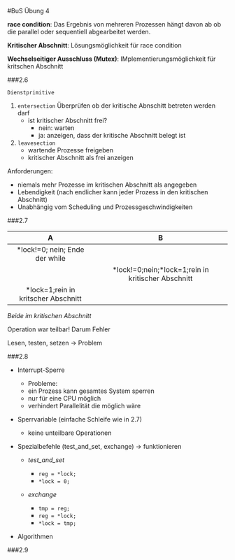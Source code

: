 #BuS Übung 4

__race condition__: Das Ergebnis von mehreren Prozessen hängt davon ab ob die parallel oder sequentiell abgearbeitet werden.

__Kritischer Abschnitt__: Lösungsmöglichkeit für race condition

__Wechselseitiger Ausschluss (Mutex)__: IMplementierungsmöglichkeit für kritschen Abschnitt

###2.6

``Dienstprimitive``
1) `entersection` Überprüfen ob der kritische Abnschitt betreten werden darf
    - ist kritischer Abschnitt frei?
        - nein: warten
        - ja: anzeigen, dass der kritische Abschnitt belegt ist
2) `leavesection`
    - wartende Prozesse freigeben
    - kritischer Abschnitt als frei anzeigen

Anforderungen:
- niemals mehr Prozesse im kritischen Abschnitt als angegeben
- Lebendigkeit (nach endlicher kann jeder Prozess in den kritischen Abschnitt)
- Unabhängig vom Scheduling und Prozessgeschwindigkeiten

###2.7

| A | B     |
| :-: | :-: |
| *lock!=0; nein; Ende der while | |
|       | *lock!=0;nein;*lock=1;rein in kritischer Abschnitt       |
| *lock=1;rein in kritscher Abschnitt | |
_Beide im kritischen Abschnitt_

Operation war teilbar! Darum Fehler

Lesen, testen, setzen -> Problem

###2.8

- Interrupt-Sperre
    - Probleme:
    - ein Prozess kann gesamtes System sperren
    - nur für eine CPU möglich
    - verhindert Parallelität die möglich wäre
- Sperrvariable (einfache Schleife wie in 2.7)
    - keine unteilbare Operationen
- Spezialbefehle (test_and_set, exchange) -> funktionieren

    - _test_and_set_
        - `reg = *lock;`
        - `*lock = 0;`

    - _exchange_
        - `tmp = reg;`
        - `reg = *lock;`
        - `*lock = tmp;`

- Algorithmen

###2.9
